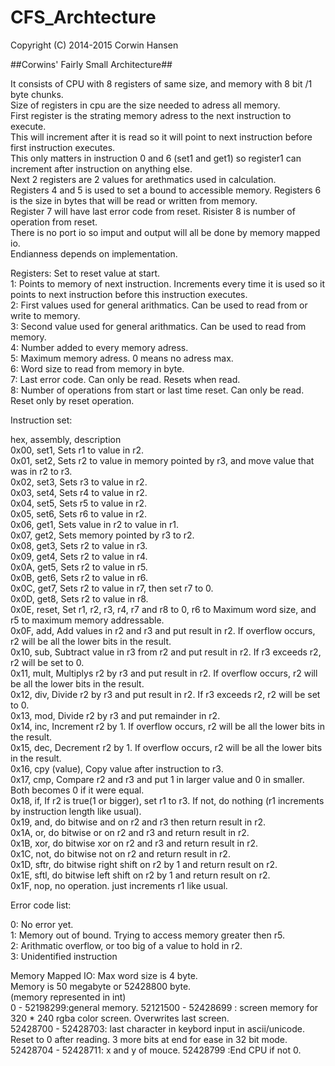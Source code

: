 CFS_Archtecture
===============
Copyright (C) 2014-2015  Corwin Hansen  

##Corwins' Fairly Small Architecture##
  
It consists of CPU with 8 registers of same size, and memory with 8 bit /1 byte chunks.  
Size of registers in cpu are the size needed to adress all memory.   
First register is the strating memory adress to the next instruction to execute.   
This will increment after it is read so it will point to next instruction before first instruction executes.  
This only matters in instruction 0 and 6 (set1 and get1) so register1 can increment after instruction on anything else.  
Next 2 registers are 2 values for arethmatics used in calculation.  
Registers 4 and 5 is used to set a bound to accessible memory. Registers 6 is the size in bytes that will be read or written from memory.  
Register 7 will have last error code from reset. Risister 8 is number of operation from reset.  
There is no port io so imput and output will all be done by memory mapped io.  
Endianness depends on implementation.

Registers: Set to reset value at start.  
1: Points to memory of next instruction. Increments every time it is used so it points to next instruction before this instruction executes.  
2: First values used for general arithmatics. Can be used to read from or write to memory.  
3: Second value used for general arithmatics. Can be used to read from memory.  
4: Number added to every memory adress.  
5: Maximum memory adress. 0 means no adress max.  
6: Word size to read from memory in byte.  
7: Last error code. Can only be read. Resets when read.  
8: Number of operations from start or last time reset. Can only be read. Reset only by reset operation.  
  
  
Instruction set: 

hex, assembly, description  
0x00, set1, Sets r1 to value in r2.  
0x01, set2, Sets r2 to value in memory pointed by r3, and move value that was in r2 to r3.  
0x02, set3, Sets r3 to value in r2.  
0x03, set4, Sets r4 to value in r2.  
0x04, set5, Sets r5 to value in r2.  
0x05, set6, Sets r6 to value in r2.  
0x06, get1, Sets value in r2 to value in r1.  
0x07, get2, Sets memory pointed by r3 to r2.  
0x08, get3, Sets r2 to value in r3.  
0x09, get4, Sets r2 to value in r4.  
0x0A, get5, Sets r2 to value in r5.  
0x0B, get6, Sets r2 to value in r6.  
0x0C, get7, Sets r2 to value in r7, then set r7 to 0.  
0x0D, get8, Sets r2 to value in r8.  
0x0E, reset, Set r1, r2, r3, r4, r7 and r8 to 0, r6 to Maximum word size, and r5 to maximum memory addressable.  
0x0F, add, Add values in r2 and r3 and put result in r2. If overflow occurs, r2 will be all the lower bits in the result.  
0x10, sub, Subtract value in r3 from r2 and put result in r2. If r3 exceeds r2, r2 will be set to 0.   
0x11, mult, Multiplys r2 by r3 and put result in r2. If overflow occurs, r2 will be all the lower bits in the result.  
0x12, div, Divide r2 by r3 and put result in r2. If r3 exceeds r2, r2 will be set to 0.  
0x13, mod,  Divide r2 by r3 and put remainder in r2.  
0x14, inc, Increment r2 by 1. If overflow occurs, r2 will be all the lower bits in the result.  
0x15, dec, Decrement r2 by 1. If overflow occurs, r2 will be all the lower bits in the result.  
0x16, cpy (value), Copy value after instruction to r3.  
0x17, cmp, Compare r2 and r3 and put 1 in larger value and 0 in smaller. Both becomes 0 if it were equal.  
0x18, if, If r2 is true(1 or bigger), set r1 to r3. If not, do nothing (r1 increments by instruction length like usual).  
0x19, and, do bitwise and on r2 and r3 then return result in r2.  
0x1A, or, do bitwise or on r2 and r3 and return result in r2.  
0x1B, xor, do bitwise xor on r2 and r3 and return result in r2.  
0x1C, not, do bitwise not on r2 and return result in r2.  
0x1D, sftr, do bitwise right shift on r2 by 1 and return result on r2.  
0x1E, sftl, do bitwise left shift on r2 by 1 and return result on r2.  
0x1F, nop, no operation. just increments r1 like usual.  
  
Error code list:  
  
0: No error yet.   
1: Memory out of bound. Trying to access memory greater then r5.  
2: Arithmatic overflow, or too big of a value to hold in r2.  
3: Unidentified instruction  

Memory Mapped IO: 
Max word size is 4 byte.  
Memory is 50 megabyte or 52428800 byte.  
(memory represented in int)  
0 - 52198299:general memory. 
52121500 - 52428699 : screen memory for 320 * 240 rgba color screen. Overwrites last screen.  
52428700 - 52428703: last character in keybord input in ascii/unicode. Reset to 0 after reading. 3 more bits at end for ease in 32 bit mode.  
52428704 - 52428711: x and y of mouce.
52428799 :End CPU if not 0.  